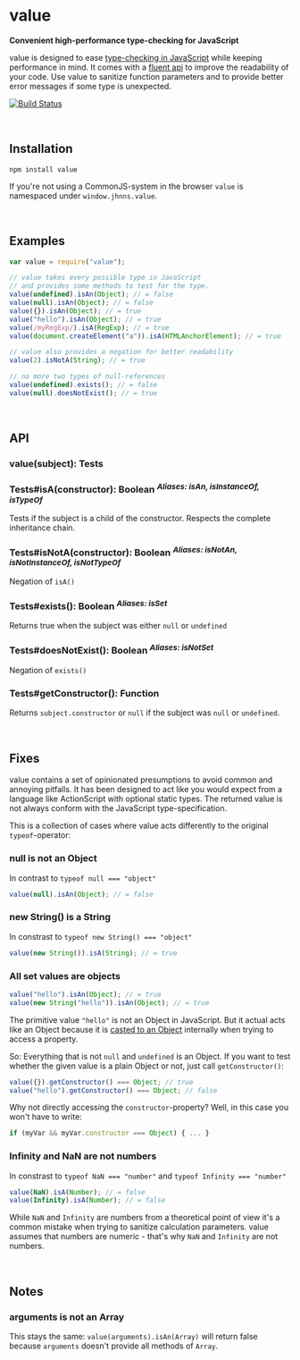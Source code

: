 value
=====
**Convenient high-performance type-checking for JavaScript**

value is designed to ease [type-checking in JavaScript](http://bonsaiden.github.com/JavaScript-Garden/#types.typeof) while keeping performance in mind. It comes with a [fluent api](http://martinfowler.com/bliki/FluentInterface.html) to improve the readability of your code. Use value to sanitize function parameters and to provide better error messages if some type is unexpected. 

[![Build Status](https://secure.travis-ci.org/jhnns/value.png?branch=master)](http://travis-ci.org/jhnns/value)


<br />

Installation
------------

`npm install value`

If you're not using a CommonJS-system in the browser `value` is namespaced under `window.jhnns.value`.

<br />

Examples
--------



```javascript
var value = require("value");

// value takes every possible type in JavaScript
// and provides some methods to test for the type.
value(undefined).isAn(Object); // = false
value(null).isAn(Object); // = false
value({}).isAn(Object); // = true
value("hello").isAn(Object); // = true
value(/myRegExp/).isA(RegExp); // = true
value(document.createElement("a")).isA(HTMLAnchorElement); // = true

// value also provides a negation for better readability
value(2).isNotA(String); // = true

// no more two types of null-references
value(undefined).exists(); // = false
value(null).doesNotExist(); // = true
```

<br />

API
--------

### value(subject): Tests

### Tests#isA(constructor): Boolean <sup>*Aliases: isAn, isInstanceOf, isTypeOf*</sup>


Tests if the subject is a child of the constructor. Respects the complete inheritance chain.

### Tests#isNotA(constructor): Boolean <sup>*Aliases: isNotAn, isNotInstanceOf, isNotTypeOf*</sup>

Negation of `isA()`

### Tests#exists(): Boolean <sup>*Aliases: isSet*</sup>

Returns true when the subject was either `null` or `undefined`

### Tests#doesNotExist(): Boolean <sup>*Aliases: isNotSet*</sup>

Negation of `exists()`

### Tests#getConstructor(): Function

Returns `subject.constructor` or `null` if the subject was `null` or `undefined`.

<br />

Fixes
--------

value contains a set of opinionated presumptions to avoid common and annoying pitfalls. It has been designed to act like you would expect from a language like ActionScript with optional static types. The returned value is not always conform with the JavaScript type-specification.

This is a collection of cases where value acts differently to the original `typeof`-operator:

### null is not an Object

In contrast to `typeof null === "object"`

```javascript
value(null).isAn(Object); // = false
```

### new String() is a String

In constrast to `typeof new String() === "object"`

```javascript
value(new String()).isA(String); // = true 
```

### All set values are objects

```javascript
value("hello").isAn(Object); // = true 
value(new String("hello")).isAn(Object); // = true 
```

The primitive value `"hello"` is not an Object in JavaScript. But it actual acts like an Object because it is [casted to an Object](http://stackoverflow.com/a/2051893) internally when trying to access a property.

So: Everything that is not `null` and `undefined` is an Object. If you want to test whether the given value is a plain Object or not, just call `getConstructor()`:

```javascript
value({}).getConstructor() === Object; // true
value("hello").getConstructor() === Object; // false
```

Why not directly accessing the `constructor`-property? Well, in this case you won't have to write:

```javascript
if (myVar && myVar.constructor === Object) { ... }
```

### Infinity and NaN are not numbers

In constrast to `typeof NaN === "number"` and `typeof Infinity === "number"`

```javascript
value(NaN).isA(Number); // = false
value(Infinity).isA(Number); // = false
```

While `NaN` and `Infinity` are numbers from a theoretical point of view it's a common mistake when trying to sanitize calculation parameters. value assumes that numbers are numeric - that's why `NaN` and `Infinity` are not numbers.


<br />

Notes
--------

### arguments is not an Array

This stays the same: `value(arguments).isAn(Array)` will return false because `arguments` doesn't provide all methods of `Array`.

